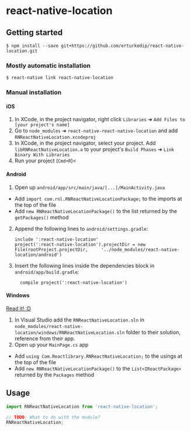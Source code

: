 
# react-native-location

## Getting started

`$ npm install --save git+https://github.com/erturkedip/react-native-location.git`

### Mostly automatic installation

`$ react-native link react-native-location`

### Manual installation


#### iOS

1. In XCode, in the project navigator, right click `Libraries` ➜ `Add Files to [your project's name]`
2. Go to `node_modules` ➜ `react-native-react-native-location` and add `RNReactNativeLocation.xcodeproj`
3. In XCode, in the project navigator, select your project. Add `libRNReactNativeLocation.a` to your project's `Build Phases` ➜ `Link Binary With Libraries`
4. Run your project (`Cmd+R`)<

#### Android

1. Open up `android/app/src/main/java/[...]/MainActivity.java`
  - Add `import com.rnl.RNReactNativeLocationPackage;` to the imports at the top of the file
  - Add `new RNReactNativeLocationPackage()` to the list returned by the `getPackages()` method
2. Append the following lines to `android/settings.gradle`:
  	```
  	include ':react-native-location'
  	project(':react-native-location').projectDir = new File(rootProject.projectDir, 	'../node_modules/react-native-location/android')
  	```
3. Insert the following lines inside the dependencies block in `android/app/build.gradle`:
  	```
      compile project(':react-native-location')
  	```

#### Windows
[Read it! :D](https://github.com/ReactWindows/react-native)

1. In Visual Studio add the `RNReactNativeLocation.sln` in `node_modules/react-native-location/windows/RNReactNativeLocation.sln` folder to their solution, reference from their app.
2. Open up your `MainPage.cs` app
  - Add `using Com.Reactlibrary.RNReactNativeLocation;` to the usings at the top of the file
  - Add `new RNReactNativeLocationPackage()` to the `List<IReactPackage>` returned by the `Packages` method


## Usage
```javascript
import RNReactNativeLocation from 'react-native-location';

// TODO: What to do with the module?
RNReactNativeLocation;
```
  